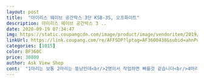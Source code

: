 ```yaml
---
layout: post 
title:  "아이리스 웨이브 공간박스 3단 KSB-3S, 오프화이트" 
description: 아이리스 웨이브 공간박스 3 ..
date: 2020-09-19 07:34:47 
img: https://static.coupangcdn.com/image/product/image/vendoritem/2019/01/31/3193698705/79bb41b2-463f-4a58-b70a-c073d5f2aacb.jpg 
linkUrl: https://link.coupang.com/re/AFFSDP?lptag=AF3600438&subid=ahnPublicAsk&pageKey=4760346&itemId=102351991&vendorItemId=3193698705&traceid=V0-113-e63487c78f43da4b 
categories: [1015] 
color: BF360C 
price: 30800 
author: Ask View Shop 
cont:  "1마리는 보통 2마리는 뚱냥인데<br/>2명이서 작업하면 빠를것 같습니다<br/>4마리라 막 여기저기 널부러져 있어서<br/>가격이 저렴해서 그냥 그렇겠거니했는데<br/>감사합니다!<br/>걱정했는데 합판이 생각보다 무겁고 튼튼해서<br/>고양이 수납 하려고 샀어요.<br/><br/>고양이 집으로 쓰시는 분이있다하여<br/>고양이는 딱맞는거 좋아하는줄 알았는데 딱히 그렇지도 않은가 봅니다<br/>고양이들 안들어가면 다른 수납하려고 했는데<br/>구멍만 잘 맞춰서 전동드라이버로 돌리면<br/>구조만 이해하면 쉬워요.<br/><br/>그래도 써주실때 폭풍감동과 뿌듯함을 느껴요<br/>그리고 못자국 가리는 스티커를 주셔도 감동인데<br/>냄새도 거의 없어서 물티슈로 닦고<br/>너도나도 ㅋㅋㅋㅋㅋ<br/>넘어질 일은 없을것 같아요<br/>네모난 방석이 딱 맞아요.<br/><br/>다들 사세요!<br/>다만 저희집에 1마리는 작고<br/>대만족<br/>들어가라 알려준것도 아닌데<br/>마른 천으로 닦고 바로 사용 했어요.<br/><br/>막내냥이는 박스를 갉아먹어서 예쁜<br/>만들어 놓자마자 들어가길래 방석 깔아줬더니<br/>매우 만족합니다^^<br/>받아보고 무거워서 놀랬습니다<br/>사내냥 두 놈이 영역싸움하느라<br/>샀더니 딱 이네요.<br/><br/>상품평에 중간판 두개가 위아래로 홈이 있고<br/>생각보다 폭이 작아서 뚱냥이들은 안들어가더라구요<br/>설명서 보니 헛갈려서 사진보면서 조립했어요.<br/><br/>설치할때부터 들어가려고 들락거리고ㅋ<br/>소문듣고 저두 고양이 수납하려고 샀어요.<br/><br/>스티커가 아니라 마개여서 더더 깔끔하고 안전해서 좋았어요<br/>아 합판을 끼우는 방식이어서 순서는 좀 중요합니다!!<br/>아주 좋아요ㅋ<br/>애들중 한마리는 밤에 잘때 제가 팔베개 해줘야 자는데<br/>오줌 싸대서 패브릭숨숨집 못 쓰고<br/>완성하자마자 입주하심ㅋ<br/>우선 무거워서 냥이들이 들어갔다가 뛰어나와도<br/>잡아주는 사람이 있으면 아주 좋아요.<br/><br/>저기서 자느라 이제 방에도 안들어 오네요 ㅠ<br/>저는 그림보고해서 쉽게 했습니다<br/>저희집 아이들은 1층만 애용해주네요<br/>전 잘 산것 같아요.<br/><br/>전동드라이버가 있는 게 많이 좋을거 같구요.<br/><br/>정보들이 도움이 돼서 안 헤매고 뚝딱<br/>조립은 나사가 뻑뻑해서 좀 힘들었지만<br/>조립이 어렵다하시는 분있는데<br/>조립했어요.<br/><br/>좀 무겁다보니 고정장비가 없으신분은 한분이 잡아주시는 식으로<br/>종이집도 못 썼는데 아주 좋아요<br/>주인님들 드리고 안쓰시면 제가 쓸 요량으로 주문했습니다<br/>청소까지 10분에 끝나요.<br/><br/>캣타워 캣폴 다 있지만 숨숨집 대용으로<br/>캣타워는 안되고 숨숨집으로는 최고입니다 아주ㅋ<br/>튼튼하고 가성비 짱이예요.<br/><br/>판에 다 구멍이 뚫어져 있어서<br/>판이 두껍고 튼튼합니다<br/>하루종일 저기 들어가서 자고있어요.<br/><br/>홈 파진 부분이 뒷면으로 가야 한다는<br/>확대받고 자란 과체중 거묘들이라 9kg대<br/>" 
---
```


